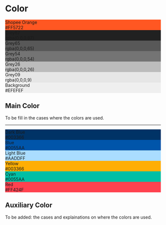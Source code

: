 # Color

<div class="media-holder">
<div class="color-tab">
	<div class="color-subtab" style="background-color:#ff5722">
		<div class="color-tab-name">
		Shopee Orange
		</div>
		<div class="color-tab-value">
			#FF5722
		</div>
	</div>
</div>
<div class="color-tab">
	<div class="color-subtab" style="background-color:rgba(0,0,0,.87)">
		<div class="color-tab-name">
		Grey87
		</div>
		<div class="color-tab-value">
			rgba(0,0,0,87)
		</div>
	</div>
	<div class="color-subtab" style="background-color:rgba(0,0,0,.65)">
		<div class="color-tab-name">
		Grey65
		</div>
		<div class="color-tab-value">
			rgba(0,0,0,65)
		</div>
	</div>
	<div class="color-subtab" style="background-color:rgba(0,0,0,.54)">
		<div class="color-tab-name">
		Grey54
		</div>
		<div class="color-tab-value">
			rgba(0,0,0,54)
		</div>
	</div>
	<div class="color-subtab-inverse" style="background-color:rgba(0,0,0,.26)">
		<div class="color-tab-name">
		Grey26
		</div>
		<div class="color-tab-value">
			rgba(0,0,0,26)
		</div>
	</div>
	<div class="color-subtab-inverse" style="background-color:rgba(0,0,0,.09)">
		<div class="color-tab-name">
		Grey09
		</div>
		<div class="color-tab-value">
			rgba(0,0,0,9)
		</div>
	</div>
	<div class="color-subtab-inverse" style="background-color:#EFEFEF">
		<div class="color-tab-name">
		Background
		</div>
		<div class="color-tab-value">
			#EFEFEF
		</div>
	</div>
</div>
</div>

## Main Color

To be fill in the cases where the colors are used.

---

<div class="media-holder">
<div class="color-tab">
	<div class="color-subtab" style="background-color:#003366">
		<div class="color-tab-name">
		Dark Blue
		</div>
		<div class="color-tab-value">
			#003366
		</div>
	</div>
	<div class="color-subtab" style="background-color:#0055AA">
		<div class="color-tab-name">
		Blue
		</div>
		<div class="color-tab-value">
			#0055AA
		</div>
	</div>
	<div class="color-subtab" style="background-color:#AADDFF">
		<div class="color-tab-name">
		Light Blue
		</div>
		<div class="color-tab-value">
			#AADDFF
		</div>
	</div>
</div>
<div class="color-tab">
	<div class="color-subtab" style="background-color:#FFAE04">
		<div class="color-tab-name">
		Yellow
		</div>
		<div class="color-tab-value">
			#003366
		</div>
	</div>
	<div class="color-subtab" style="background-color:#00BFA5">
		<div class="color-tab-name">
		Cyan
		</div>
		<div class="color-tab-value">
			#0055AA
		</div>
	</div>
	<div class="color-subtab" style="background-color:#FF424F">
		<div class="color-tab-name">
		Red
		</div>
		<div class="color-tab-value">
			#FF424F
		</div>
	</div>
</div>
</div>

## Auxiliary Color
To be added: the cases and explainations on where the colors are used.
